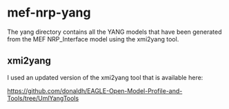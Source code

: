mef-nrp-yang
============

The yang directory contains all the YANG models that have been generated from the MEF NRP_Interface model using the xmi2yang tool.

## xmi2yang

I used an updated version of the xmi2yang tool that is available here:

https://github.com/donaldh/EAGLE-Open-Model-Profile-and-Tools/tree/UmlYangTools
